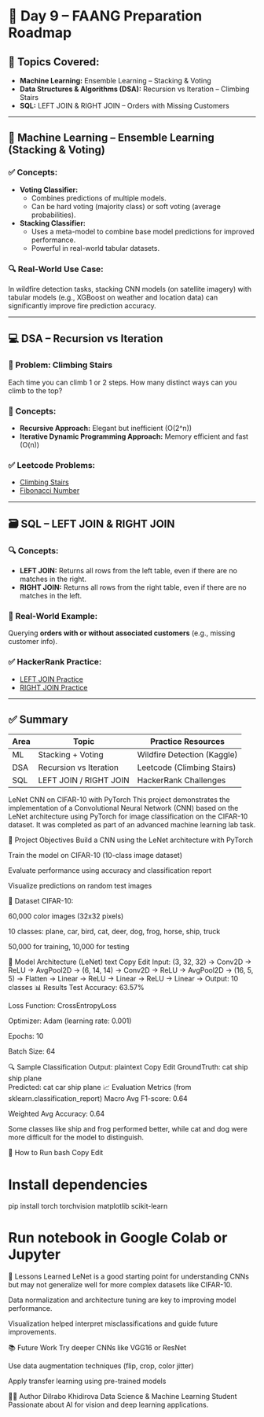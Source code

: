 # 🚀 Day 9 – FAANG Preparation Roadmap

## 📅 Topics Covered:
- **Machine Learning:** Ensemble Learning – Stacking & Voting
- **Data Structures & Algorithms (DSA):** Recursion vs Iteration – Climbing Stairs
- **SQL:** LEFT JOIN & RIGHT JOIN – Orders with Missing Customers

---

## 🧠 Machine Learning – Ensemble Learning (Stacking & Voting)

### ✅ Concepts:
- **Voting Classifier:**
  - Combines predictions of multiple models.
  - Can be hard voting (majority class) or soft voting (average probabilities).
- **Stacking Classifier:**
  - Uses a meta-model to combine base model predictions for improved performance.
  - Powerful in real-world tabular datasets.

### 🔍 Real-World Use Case:
In wildfire detection tasks, stacking CNN models (on satellite imagery) with tabular models (e.g., XGBoost on weather and location data) can significantly improve fire prediction accuracy.




---

## 💻 DSA – Recursion vs Iteration

### 🧩 Problem: Climbing Stairs
Each time you can climb 1 or 2 steps. How many distinct ways can you climb to the top?

### 📌 Concepts:
- **Recursive Approach:** Elegant but inefficient (O(2^n))
- **Iterative Dynamic Programming Approach:** Memory efficient and fast (O(n))

### ✅ Leetcode Problems:
- [Climbing Stairs](https://leetcode.com/problems/climbing-stairs/)
- [Fibonacci Number](https://leetcode.com/problems/fibonacci-number/)

---

## 🗃️ SQL – LEFT JOIN & RIGHT JOIN

### 🔍 Concepts:
- **LEFT JOIN:** Returns all rows from the left table, even if there are no matches in the right.
- **RIGHT JOIN:** Returns all rows from the right table, even if there are no matches in the left.

### 📌 Real-World Example:
Querying **orders with or without associated customers** (e.g., missing customer info).

### ✅ HackerRank Practice:
- [LEFT JOIN Practice](https://www.hackerrank.com/challenges/earnings-of-employees/problem)
- [RIGHT JOIN Practice](https://www.hackerrank.com/challenges/weather-observation-station-5/problem)

---

## ✅ Summary
| Area | Topic | Practice Resources |
|------|-------|---------------------|
| ML | Stacking + Voting | Wildfire Detection (Kaggle) |
| DSA | Recursion vs Iteration | Leetcode (Climbing Stairs) |
| SQL | LEFT JOIN / RIGHT JOIN | HackerRank Challenges |


LeNet CNN on CIFAR-10 with PyTorch
This project demonstrates the implementation of a Convolutional Neural Network (CNN) based on the LeNet architecture using PyTorch for image classification on the CIFAR-10 dataset. It was completed as part of an advanced machine learning lab task.

📌 Project Objectives
Build a CNN using the LeNet architecture with PyTorch

Train the model on CIFAR-10 (10-class image dataset)

Evaluate performance using accuracy and classification report

Visualize predictions on random test images

📁 Dataset
CIFAR-10:

60,000 color images (32x32 pixels)

10 classes: plane, car, bird, cat, deer, dog, frog, horse, ship, truck

50,000 for training, 10,000 for testing

🔧 Model Architecture (LeNet)
text
Copy
Edit
Input: (3, 32, 32)
→ Conv2D → ReLU → AvgPool2D → (6, 14, 14)
→ Conv2D → ReLU → AvgPool2D → (16, 5, 5)
→ Flatten
→ Linear → ReLU → Linear → ReLU → Linear
→ Output: 10 classes
📊 Results
Test Accuracy: 63.57%

Loss Function: CrossEntropyLoss

Optimizer: Adam (learning rate: 0.001)

Epochs: 10

Batch Size: 64

🔍 Sample Classification Output:
plaintext
Copy
Edit
GroundTruth: cat ship ship plane  
Predicted:   cat car  ship plane
📈 Evaluation Metrics (from sklearn.classification_report)
Macro Avg F1-score: 0.64

Weighted Avg Accuracy: 0.64

Some classes like ship and frog performed better, while cat and dog were more difficult for the model to distinguish.

🧪 How to Run
bash
Copy
Edit
# Install dependencies
pip install torch torchvision matplotlib scikit-learn

# Run notebook in Google Colab or Jupyter
📌 Lessons Learned
LeNet is a good starting point for understanding CNNs but may not generalize well for more complex datasets like CIFAR-10.

Data normalization and architecture tuning are key to improving model performance.

Visualization helped interpret misclassifications and guide future improvements.

📚 Future Work
Try deeper CNNs like VGG16 or ResNet

Use data augmentation techniques (flip, crop, color jitter)

Apply transfer learning using pre-trained models

👩‍💻 Author
Dilrabo Khidirova
Data Science & Machine Learning Student
Passionate about AI for vision and deep learning applications.
